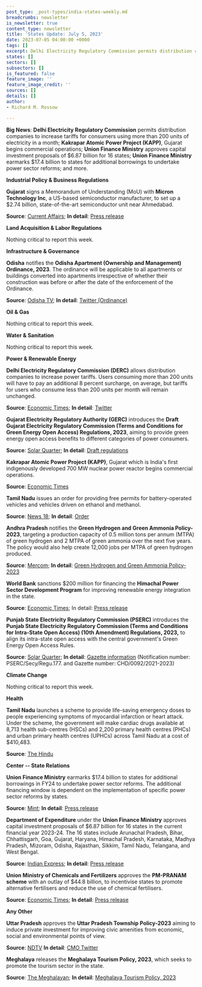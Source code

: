 ```yaml
---
post_type: _post-types/india-states-weekly.md
breadcrumbs: newsletter
is_newsletter: true
content_type: newsletter
title: 'States Update: July 5, 2023'
date: 2023-07-05 04:00:00 +0000
tags: []
excerpt: Delhi Electricity Regulatory Commission permits distribution companies to increase tariffs for consumers using more than 200 units of electricity in a month; Kakrapar Atomic Power Project (KAPP), Gujarat begins commercial operations; Union Finance Ministry approves capital investment proposals of $6.87 billion for 16 states; Union Finance Ministry earmarks $17.4 billion to states for additional borrowings to undertake power sector reforms; and more.
states: []
sectors: []
subsectors: []
is_featured: false
feature_image: ''
feature_image_credit: ''
sources: []
details: []
author:
- Richard M. Rossow

---
```

**Big News**: **Delhi Electricity Regulatory Commission** permits distribution companies to increase tariffs for consumers using more than 200 units of electricity in a month; **Kakrapar Atomic Power Project (KAPP)**, Gujarat begins commercial operations; **Union Finance Ministry** approves capital investment proposals of $6.87 billion for 16 states; **Union Finance Ministry** earmarks $17.4 billion to states for additional borrowings to undertake power sector reforms; and more.

**Industrial Policy & Business Regulations**  

**Gujarat** signs a Memorandum of Understanding (MoU) with **Micron Technology Inc**, a US-based semiconductor manufacturer, to set up a $2.74 billion, state-of-the-art semiconductor unit near Ahmedabad.

**Source**: [Current Affairs](https://currentaffairs.adda247.com/micron-gujarat-govt-ink-deal-to-set-up-semiconductor-plant/); **In detail**: [Press release](https://cmogujarat.gov.in/en/latest-news/signing-of-mou-with-us-chip-maker-micron-in-the-presence-of-cm-union-minister-at-gandhinagar/)

**Land Acquisition & Labor Regulations**  

Nothing critical to report this week.

**Infrastructure & Governance**  

**Odisha** notifies the **Odisha Apartment (Ownership and Management) Ordinance, 2023**. The ordinance will be applicable to all apartments or buildings converted into apartments irrespective of whether their construction was before or after the date of the enforcement of the Ordinance.

**Source**: [Odisha TV](https://odishatv.in/news/odisha/odisha-notifies-apartment-ownership-and-management-ordinance--208424); **In detail**: [Twitter (Ordinance)](https://twitter.com/bpradhanodisha/status/1675215532713463808?s=20)

**Oil & Gas**  

Nothing critical to report this week.  

**Water & Sanitation**  

Nothing critical to report this week.  

**Power & Renewable Energy**  

**Delhi Electricity Regulatory Commission (DERC)** allows distribution companies to increase power tariffs. Users consuming more than 200 units will have to pay an additional 8 percent surcharge, on average, but tariffs for users who consume less than 200 units per month will remain unchanged.

**Source**: [Economic Times](https://energy.economictimes.indiatimes.com/news/power/delhi-power-tariff-hike-users-consuming-over-200-units-of-electricity-have-to-pay-8-surcharge/101283838); **In detail**: [Twitter](https://twitter.com/AtishiAAP/status/1673343201632038912?s=20)

**Gujarat Electricity Regulatory Authority (GERC)** introduces the **Draft Gujarat Electricity Regulatory Commission (Terms and Conditions for Green Energy Open Access) Regulations, 2023**, aiming to provide green energy open access benefits to different categories of power consumers.

**Source**: [Solar Quarter](https://solarquarter.com/2023/06/27/gujarat-electricity-regulatory-authority-proposes-draft-regulations-for-green-energy-open-access/); **In detail**: [Draft regulations](https://gercin.org/wp-content/uploads/2023/06/Final-Draft-regulationsGEOA-Regulations-2023-dated-23.06.pdf)

**Kakrapar Atomic Power Project (KAPP)**, Gujarat which is India's first indigenously developed 700 MW nuclear power reactor begins commercial operations.

**Source**: [Economic Times](https://energy.economictimes.indiatimes.com/news/power/indias-first-domestically-built-700-mw-nuclear-reactor-starts-commercial-operations-in-gujarat/101407239)

**Tamil Nadu** issues an order for providing free permits for battery-operated vehicles and vehicles driven on ethanol and methanol.

**Source**: [News 18](https://www.news18.com/auto/tamil-nadu-govt-amends-rules-for-evs-and-green-fuel-vehicles-does-away-with-permit-fee-8220727.html); **In detail**: [Order](https://tnswp.com/DIGIGOV/StaticAttachment?AttachmentFileName=/pdf/poli_noti/Battery-GO.pdf)

**Andhra Pradesh** notifies the **Green Hydrogen and Green Ammonia Policy-2023**, targeting a production capacity of 0.5 million tons per annum (MTPA) of green hydrogen and 2 MTPA of green ammonia over the next five years. The policy would also help create 12,000 jobs per MTPA of green hydrogen produced.

**Source**: [Mercom](https://www.mercomindia.com/andhra-pradesh-green-hydrogen-green-ammonia-policy); **In detail**: [Green Hydrogen and Green Ammonia Policy-2023](https://www.nredcap.in/PDFs/2023/GO_Ms_No_14_Dt_20_06_2023.pdf)

**World Bank** sanctions $200 million for financing the **Himachal Power Sector Development Program** for improving renewable energy integration in the state.

**Source**: [Economic Times](https://energy.economictimes.indiatimes.com/news/power/world-bank-to-provide-usd-200-mn-for-power-sector-reforms-in-himachal/101352338); In detail: [Press release](https://www.worldbank.org/en/news/press-release/2023/06/27/-india-world-bank-approves-200-million-to-increase-renewable-energy-penetration-in-himachal-pradesh)

**Punjab State Electricity Regulatory Commission (PSERC)** introduces the **Punjab State Electricity Regulatory Commission (Terms and Conditions for Intra-State Open Access) (10th Amendment) Regulations, 2023,** to align its intra-state open access with the central government's Green Energy Open Access Rules.

**Source**: [Solar Quarter](https://solarquarter.com/2023/06/28/punjab-state-electricity-regulatory-commission-amends-intra-state-open-access-regulations-to-promote-green-energy-adoption/); **In detail**: [Gazette information](https://dsa.punjab.gov.in/EGazette/finalreport) (Notification number: PSERC/Secy/Regu.177. and Gazette number: CHD/0092/2021-2023)

**Climate Change**

Nothing critical to report this week.

**Health**   

**Tamil Nadu** launches a scheme to provide life-saving emergency doses to people experiencing symptoms of myocardial infarction or heart attack. Under the scheme, the government will make cardiac drugs available at 8,713 health sub-centres (HSCs) and 2,200 primary health centres (PHCs) and urban primary health centres (UPHCs) across Tamil Nadu at a cost of $410,483.

**Source**: [The Hindu](https://www.thehindu.com/news/national/tamil-nadu/tn-launches-scheme-providing-life-saving-cardiac-drugs-through-more-than-10000-primary-level-health-facilities/article67015389.ece)

**Center -- State Relations**  

**Union Finance Ministry** earmarks $17.4 billion to states for additional borrowings in FY24 to undertake power sector reforms. The additional financing window is dependent on the implementation of specific power sector reforms by states.

**Source**: [Mint](https://www.livemint.com/news/india/finance-ministry-allocates-1-43-trillion-for-power-sector-reforms-in-fy24-12-states-to-receive-additional-borrowings-11687972113228.html); **In detail**: [Press release](https://pib.gov.in/PressReleseDetail.aspx?PRID=1935826)

**Department of Expenditure** under the **Union Finance Ministry** approves capital investment proposals of $6.87 billion for 16 states in the current financial year 2023-24. The 16 states include Arunachal Pradesh, Bihar, Chhattisgarh, Goa, Gujarat, Haryana, Himachal Pradesh, Karnataka, Madhya Pradesh, Mizoram, Odisha, Rajasthan, Sikkim, Tamil Nadu, Telangana, and West Bengal.

**Source**: [Indian Express](https://indianexpress.com/article/business/economy/centre-approves-rs-56415-crore-to-16-states-for-capital-investment/); **In detail**: [Press release](https://pib.gov.in/PressReleaseIframePage.aspx?PRID=1935378)

**Union Ministry of Chemicals and Fertilizers** approves the **PM-PRANAM scheme** with an outlay of $44.8 billion, to incentivise states to promote alternative fertilisers and reduce the use of chemical fertilisers.

**Source**: [Economic Times](https://energy.economictimes.indiatimes.com/news/oil-and-gas/govt-approves-pm-pranam-to-boost-balanced-use-of-fertilisers-rs-3-68-lakh-cr-urea-subsidy/101364279); **In detail**: [Press release](https://pib.gov.in/PressReleaseIframePage.aspx?PRID=1935896)

**Any Other**

**Uttar Pradesh** approves the **Uttar Pradesh Township Policy-2023** aiming to induce private investment for improving civic amenities from economic, social and environmental points of view.

**Source**: [NDTV](https://www.ndtv.com/india-news/uttar-pradesh-township-policy-2023-approved-by-up-cabinet-4160310) **In detail**: [CMO Twitter](https://twitter.com/myogioffice/status/1674235793286782976?s=20)

**Meghalaya** releases the **Meghalaya Tourism Policy, 2023**, which seeks to promote the tourism sector in the state.

**Source**: [The Meghalayan](https://themeghalayan.com/govt-releases-meghalaya-tourism-policy/); **In detail**: [Meghalaya Tourism Policy, 2023](https://www.meghalayatourism.in/wp-content/uploads/2023/03/Meghalaya-Tourism-Policy-2023.pdf)
